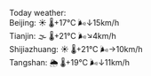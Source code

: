 Today weather:  
Beijing: ☀️   🌡️+17°C 🌬️↓15km/h  
Tianjin: 🌫  🌡️+21°C 🌬️↘4km/h  
Shijiazhuang: ☀️   🌡️+21°C 🌬️→10km/h  
Tangshan: 🌦   🌡️+19°C 🌬️↓11km/h  

